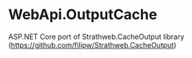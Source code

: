 # WebApi.OutputCache
ASP.NET Core port of Strathweb.CacheOutput library (https://github.com/filipw/Strathweb.CacheOutput)
